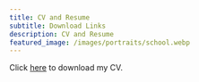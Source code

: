 ```yaml
---
title: CV and Resume 
subtitle: Download Links
description: CV and Resume
featured_image: /images/portraits/school.webp
---
```


Click <a target="_blank" rel="noopener noreferrer" href="/images/Luu_Jonathan_CV.pdf">here</a> to download my CV.
